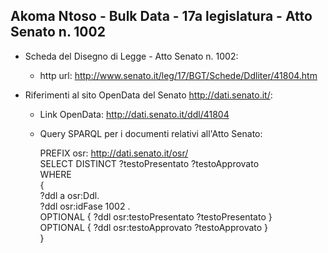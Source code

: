 ## Akoma Ntoso - Bulk Data - 17a legislatura - Atto Senato n. 1002 ##

* Scheda del Disegno di Legge - Atto Senato n. 1002:
	* http url: http://www.senato.it/leg/17/BGT/Schede/Ddliter/41804.htm

* Riferimenti al sito OpenData del Senato http://dati.senato.it/:
	* Link OpenData: http://dati.senato.it/ddl/41804
	* Query SPARQL per i documenti relativi all'Atto Senato:

        PREFIX osr: <http://dati.senato.it/osr/>  
		SELECT DISTINCT ?testoPresentato ?testoApprovato  
		WHERE  
		{  
		    ?ddl a osr:Ddl.  
		    ?ddl osr:idFase 1002 .  
		    OPTIONAL { ?ddl osr:testoPresentato ?testoPresentato }  
		    OPTIONAL { ?ddl osr:testoApprovato ?testoApprovato }  
		}
		